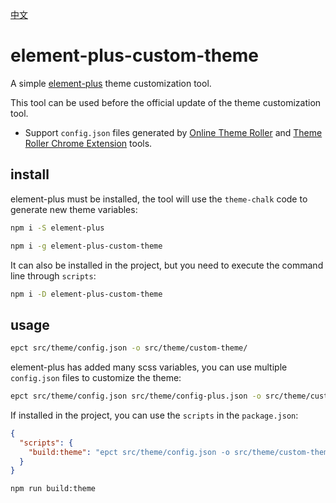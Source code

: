 [中文](https://github.com/ci0n/element-plus-custom-theme/blob/main/README.zh-CN.md)

# element-plus-custom-theme

A simple [element-plus](https://element-plus.org/) theme customization tool.

This tool can be used before the official update of the theme customization tool.


- Support `config.json` files generated by [Online Theme Roller](https://element.eleme.cn/#/en-US/theme) and [Theme Roller Chrome Extension](https://chrome.google.com/webstore/detail/element-theme-roller/lifkjlojflekabbmlddfccdkphlelmim) tools.


## install
element-plus must be installed, the tool will use the `theme-chalk` code to generate new theme variables:
```bash
npm i -S element-plus
```

```bash
npm i -g element-plus-custom-theme
```

It can also be installed in the project, but you need to execute the command line through `scripts`:
```bash
npm i -D element-plus-custom-theme
```


## usage
```bash
epct src/theme/config.json -o src/theme/custom-theme/
```

element-plus has added many scss variables, you can use multiple `config.json` files to customize the theme:
```bash
epct src/theme/config.json src/theme/config-plus.json -o src/theme/custom-theme
```


If installed in the project, you can use the `scripts` in the `package.json`:
```json
{
  "scripts": {
    "build:theme": "epct src/theme/config.json -o src/theme/custom-theme/"
  }
}
```
```bash
npm run build:theme
```